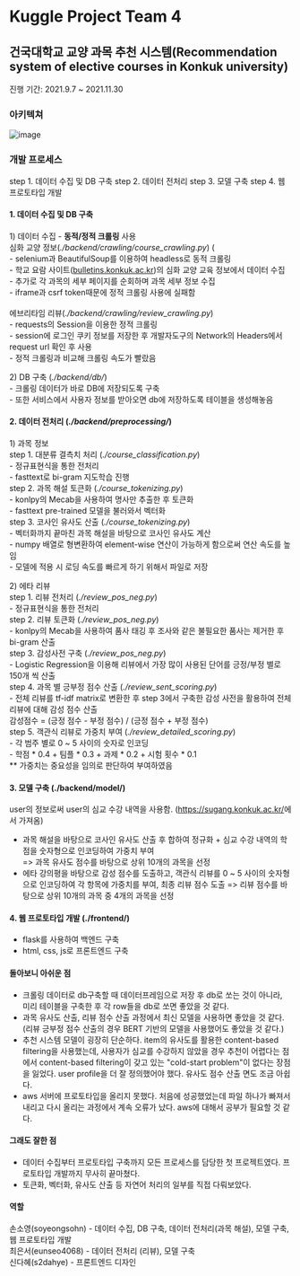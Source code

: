# Kuggle Project Team 4
## 건국대학교 교양 과목 추천 시스템(Recommendation system of elective courses in Konkuk university)
진행 기간: 2021.9.7 ~ 2021.11.30

### 아키텍쳐
![image](https://user-images.githubusercontent.com/60024018/159043939-5c47ebcd-3ef7-4edf-bc89-9121c74eac6b.png)

### 개발 프로세스
step 1. 데이터 수집 및 DB 구축
step 2. 데이터 전처리
step 3. 모델 구축
step 4. 웹 프로토타입 개발

#### 1. 데이터 수집 및 DB 구축
1\) 데이터 수집 - __동적/정적 크롤링__ 사용<br/>
심화 교양 정보(_./backend/crawling/course_crawling.py_) (<br/>
\- selenium과 BeautifulSoup를 이용하여 headless로 동적 크롤링 <br/>
\- 학교 요람 사이트(<a href="bulletins.konkuk.ac.kr">bulletins.konkuk.ac.kr</a>)의 심화 교양 교육 정보에서 데이터 수집 <br/>
\- 추가로 각 과목의 세부 페이지를 순회하며 과목 세부 정보 수집 <br/>
\- iframe과 csrf token때문에 정적 크롤링 사용에 실패함 <br/>
<br/>
에브리타임 리뷰(_./backend/crawling/review_crawling.py_) <br/>
\- requests의 Session을 이용한 정적 크롤링  <br/>
\- session에 로그인 쿠키 정보를 저장한 후 개발자도구의 Network의 Headers에서 request url 확인 후 사용 <br/>
\- 정적 크롤링과 비교해 크롤링 속도가 빨랐음 <br/>

2\) DB 구축 (_./backend/db/_) <br/>
\- 크롤링 데이터가 바로 DB에 저장되도록 구축 <br/>
\- 또한 서비스에서 사용자 정보를 받아오면 db에 저장하도록 테이블을 생성해놓음 <br/>

#### 2. 데이터 전처리 (_./backend/preprocessing/_)
1\) 과목 정보 <br/>
step 1. 대분류 결측치 처리 (_./course_classification.py_) <br/>
\- 정규표현식을 통한 전처리 <br/>
\- fasttext로 bi-gram 지도학습 진행 <br/>
step 2. 과목 해설 토큰화 (_./course_tokenizing.py_) <br/>
\- konlpy의 Mecab을 사용하여 명사만 추출한 후 토큰화 <br/>
\- fasttext pre-trained 모델을 불러와서 벡터화 <br/>
step 3. 코사인 유사도 산출 (_./course_tokenizing.py_) <br/>
\- 벡터화까지 끝마친 과목 해설을 바탕으로 코사인 유사도 계산 <br/>
\- numpy 배열로 형변환하여 element-wise 연산이 가능하게 함으로써 연산 속도를 높임 <br/>
\- 모델에 적용 시 로딩 속도를 빠르게 하기 위해서 파일로 저장 <br/>

2\) 에타 리뷰 <br/>
step 1. 리뷰 전처리 (_./review_pos_neg.py_) <br/>
\- 정규표현식을 통한 전처리 <br/>
step 2. 리뷰 토큰화 (_./review_pos_neg.py_) <br/>
\- konlpy의 Mecab을 사용하여 품사 태깅 후 조사와 같은 불필요한 품사는 제거한 후 bi-gram 산출 <br/>
step 3. 감성사전 구축 (_./review_pos_neg.py_) <br/>
\- Logistic Regression을 이용해 리뷰에서 가장 많이 사용된 단어를 긍정/부정 별로 150개 씩 산출 <br/>
step 4. 과목 별 긍부정 점수 산출 (_./review_sent_scoring.py_) <br/>
\- 전체 리뷰를 tf-idf matrix로 변환한 후 step 3에서 구축한 감성 사전을 활용하여 전체 리뷰에 대해 감성 점수 산출 <br/>
  감성점수 = (긍정 점수 - 부정 점수) / (긍정 점수 + 부정 점수) <br/>
step 5. 객관식 리뷰로 가중치 부여 (_./review_detailed_scoring.py_) <br/>
\- 각 범주 별로 0 ~ 5 사이의 숫자로 인코딩 <br/>
\- 학점 * 0.4 + 팀플 * 0.3 + 과제 * 0.2 + 시험 횟수 * 0.1 <br/>
** 가중치는 중요성을 임의로 판단하여 부여하였음 <br/>

#### 3. 모델 구축 (./backend/model/)
user의 정보로써 user의 심교 수강 내역을 사용함. (<a href="https://sugang.konkuk.ac.kr/">https://sugang.konkuk.ac.kr/</a>에서 가져옴)
- 과목 해설을 바탕으로 코사인 유사도 산출 후 합하여 정규화 + 심교 수강 내역의 학점을 숫자형으로 인코딩하여 가중치 부여 <br/>
  => 과목 유사도 점수를 바탕으로 상위 10개의 과목을 선정
- 에타 강의평을 바탕으로 감성 점수를 도출하고, 객관식 리뷰를 0 ~ 5 사이의 숫자형으로 인코딩하여 각 항목에 가중치를 부여, 최종 리뷰 점수 도출
  => 리뷰 점수를 바탕으로 상위 10개의 과목 중 4개의 과목을 선정
  
#### 4. 웹 프로토타입 개발 (./frontend/)
- flask를 사용하여 백엔드 구축
- html, css, js로 프론트엔드 구축

#### 돌아보니 아쉬운 점
- 크롤링 데이터로 db구축할 때 데이터프레임으로 저장 후 db로 쏘는 것이 아니라, 미리 테이블을 구축한 후 각 row들을 db로 쏘면 좋았을 것 같다.
- 과목 유사도 산출, 리뷰 점수 산출 과정에서 최신 모델을 사용하면 좋았을 것 같다. (리뷰 긍부정 점수 산출의 경우 BERT 기반의 모델을 사용했어도 좋았을 것 같다.)
- 추천 시스템 모델이 굉장히 단순하다. item의 유사도를 활용한 content-based filtering을 사용했는데, 사용자가 심교를 수강하지 않았을 경우 추천이 어렵다는 점에서
content-based filtering이 갖고 있는 "cold-start problem"이 없다는 장점을 잃었다. user profile을 더 잘 정의했어야 했다. 유사도 점수 산출 면도 조금 아쉽다.
- aws 서버에 프로토타입을 올리지 못했다. 처음에 성공했었는데 파일 하나가 빠져서 내리고 다시 올리는 과정에서 계속 오류가 났다. aws에 대해서 공부가 필요할 것 같다.

#### 그래도 잘한 점
- 데이터 수집부터 프로토타입 구축까지 모든 프로세스를 담당한 첫 프로젝트였다. 프로토타입 개발까지 무사히 끝마쳤다.
- 토큰화, 벡터화, 유사도 산출 등 자연어 처리의 일부를 직접 다뤄보았다.

#### 역할
손소영(soyeongsohn) - 데이터 수집, DB 구축, 데이터 전처리(과목 해설), 모델 구축, 웹 프로토타입 개발 <br/>
최은서(eunseo4068) - 데이터 전처리 (리뷰), 모델 구축 <br/>
신다혜(s2dahye) - 프론트엔드 디자인
